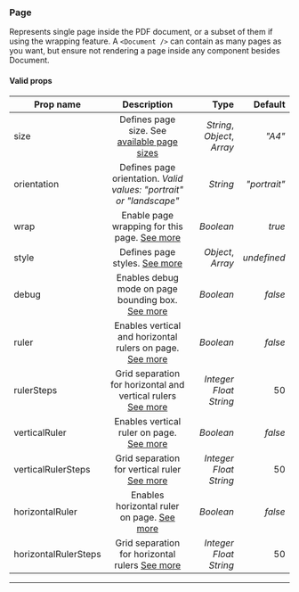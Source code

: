 ### Page

Represents single page inside the PDF document, or a subset of them if using the wrapping feature. A `<Document />` can contain as many pages as you want, but ensure not rendering a page inside any component besides Document.

#### Valid props

| Prop name            |                                                       Description                                                        |                        Type |      Default |
| -------------------- | :----------------------------------------------------------------------------------------------------------------------: | --------------------------: | -----------: |
| size                 | Defines page size. See [available page sizes](https://github.com/diegomura/react-pdf/blob/master/src/utils/pageSizes.js) | _String_, _Object_, _Array_ |       _"A4"_ |
| orientation          |                           Defines page orientation. _Valid values: "portrait" or "landscape"_                            |                    _String_ | _"portrait"_ |
| wrap                 |                         Enable page wrapping for this page. [See more](/advanced#page-wrapping)                          |                   _Boolean_ |       _true_ |
| style                |                                        Defines page styles. [See more](/styling)                                         |           _Object_, _Array_ |  _undefined_ |
| debug                |                         Enables debug mode on page bounding box. [See more](/advanced#debugging)                         |                   _Boolean_ |      _false_ |
| ruler                |                       Enables vertical and horizontal rulers on page. [See more](/advanced#ruler)                        |                   _Boolean_ |      _false_ |
| rulerSteps           |                      Grid separation for horizontal and vertical rulers [See more](/advanced#ruler)                      |  _Integer_ _Float_ _String_ |           50 |
| verticalRuler        |                               Enables vertical ruler on page. [See more](/advanced#ruler)                                |                   _Boolean_ |      _false_ |
| verticalRulerSteps   |                              Grid separation for vertical ruler [See more](/advanced#ruler)                              |  _Integer_ _Float_ _String_ |           50 |
| horizontalRuler      |                              Enables horizontal ruler on page. [See more](/advanced#ruler)                               |                   _Boolean_ |      _false_ |
| horizontalRulerSteps |                            Grid separation for horizontal rulers [See more](/advanced#ruler)                             |  _Integer_ _Float_ _String_ |           50 |

---
